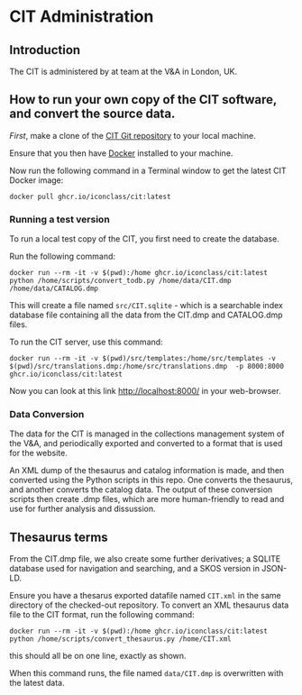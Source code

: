 # CIT Administration

## Introduction

The CIT is administered by at team at the V&A in London, UK.

## How to run your own copy of the CIT software, and convert the source data.

_First_, make a clone of the [CIT Git repository](https://github.com/iconclass/cit) to your local machine.

Ensure that you then have [Docker](https://www.docker.com/) installed to your machine.

Now run the following command in a Terminal window to get the latest CIT Docker image:

```shell
docker pull ghcr.io/iconclass/cit:latest
```

### Running a test version

To run a local test copy of the CIT, you first need to create the database.

Run the following command:

```shell
docker run --rm -it -v $(pwd):/home ghcr.io/iconclass/cit:latest python /home/scripts/convert_todb.py /home/data/CIT.dmp /home/data/CATALOG.dmp
```

This will create a file named `src/CIT.sqlite` - which is a searchable index database file containing all the data from the CIT.dmp and CATALOG.dmp files.

To run the CIT server, use this command:

```shell
docker run --rm -it -v $(pwd)/src/templates:/home/src/templates -v $(pwd)/src/translations.dmp:/home/src/translations.dmp  -p 8000:8000 ghcr.io/iconclass/cit:latest
```

Now you can look at this link [http://localhost:8000/](http://localhost:8000/) in your web-browser.

### Data Conversion

The data for the CIT is managed in the collections management system of the V&A, and periodically exported and converted to a format that is used for the website.

An XML dump of the thesaurus and catalog information is made, and then converted using the Python scripts in this repo. One converts the thesaurus, and another converts the catalog data. The output of these conversion scripts then create .dmp files, which are more human-friendly to read and use for further analysis and dissussion.

## Thesaurus terms

From the CIT.dmp file, we also create some further derivatives; a SQLITE database used for navigation and searching, and a SKOS version in JSON-LD.

Ensure you have a thesarus exported datafile named `CIT.xml` in the same directory of the checked-out repository.
To convert an XML thesaurus data file to the CIT format, run the following command:

```shell
docker run --rm -it -v $(pwd):/home ghcr.io/iconclass/cit:latest python /home/scripts/convert_thesaurus.py /home/CIT.xml
```

this should all be on one line, exactly as shown.

When this command runs, the file named `data/CIT.dmp` is overwritten with the latest data.
